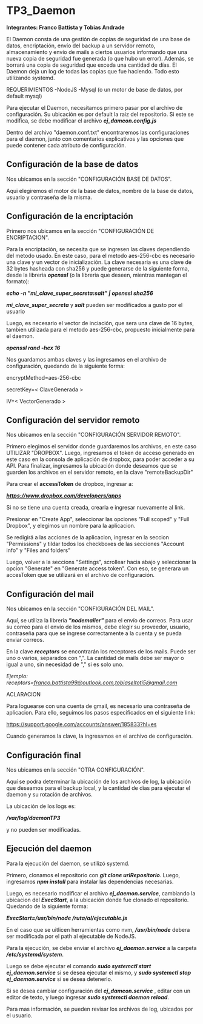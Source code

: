 # TP3_Daemon

**Integrantes: Franco Battista y Tobias Andrade**

El Daemon consta de una gestión de copias de seguridad de una base de datos, encriptación, envío del backup a un servidor remoto, almacenamiento y envío de mails a ciertos usuarios informando que una nueva copia de seguridad fue generada (o que hubo un error). Además, se borrará una copia de seguridad que exceda una cantidad de días. El Daemon deja un log de todas las copias que fue haciendo. Todo esto utilizando systemd.

REQUERIMIENTOS
-NodeJS
-Mysql (o un motor de base de datos, por default mysql)

Para ejecutar el Daemon, necesitamos primero pasar por el archivo de configuración. Su ubicación es por default la raiz del repositorio. Si este se modifica, se debe modificar el archivo ***ej_dameon.config.js***

Dentro del archivo "daemon.conf.txt" encontraremos las configuraciones para el daemon, junto con comentarios explicativos y las opciones que puede contener cada atributo de configuración.

## Configuración de la base de datos

Nos ubicamos en la sección "CONFIGURACIÓN BASE DE DATOS".

Aqui elegiremos el motor de la base de datos, nombre de la base de datos, usuario y contraseña de la misma.

## Configuración de la encriptación

Primero nos ubicamos en la sección "CONFIGURACIÓN DE ENCRIPTACION".

Para la encriptación, se necesita que se ingresen las claves dependiendo del metodo usado. En este caso, para el metodo aes-256-cbc es necesario una clave y un vector de inicialización. La clave necesaria es una clave de 32 bytes hasheada con sha256 y puede generarse de la siguiente forma, desde  la libreria ***openssl*** (o la libreria que deseen, mientras mantegan el formato):

***echo -n "mi_clave_super_secreta:salt" | openssl sha256*** 

***mi_clave_super_secreta*** y ***salt*** pueden ser modificados a gusto por el usuario

Luego, es necesario el vector de inciación, que sera una clave de 16 bytes, tambien utilizada para el metodo aes-256-cbc, propuesto inicialmente para el daemon.

***openssl rand -hex 16***

Nos guardamos ambas claves y las ingresamos en el archivo de configuración, quedando de la siguiente forma:

encryptMethod=aes-256-cbc

secretKey=< ClaveGenerada >

IV=< VectorGenerado >


## Configuración del servidor remoto

Nos ubicamos en la sección "CONFIGURACIÓN SERVIDOR REMOTO".

Primero elegimos el servidor donde guardaremos los archivos, en este caso UTILIZAR "DROPBOX".
Luego, ingresamos el token de acceso generado en este caso en la consola de aplicación de dropbox, para poder acceder a su API.
Para finalizar, ingresamos la ubicación donde deseamos que se guarden los archivos en el servidor remoto, en la clave "remoteBackupDir"

Para crear el **accessToken** de dropbox, ingresar a:

***https://www.dropbox.com/developers/apps***

Si no se tiene una cuenta creada, crearla e ingresar nuevamente al link.

Presionar en "Create App", seleccionar las opciones "Full scoped" y "Full Dropbox", y elegimos un nombre para la aplicacion.

Se redigirá a las acciones de la aplicacion, ingresar en la seccion "Permissions" y tildar todos los checkboxes de las secciones "Account info" y "Files and folders"

Luego, volver a la seccions "Settings", scrollear hacia abajo y seleccionar la opcion "Generate" en "Generate access token". Con eso, se generara un accesToken que se utilizará en el archivo de configuración.


## Configuración del mail

Nos ubicamos en la sección "CONFIGURACIÓN DEL MAIL".

Aquí, se utiliza la libreria ***"nodemailer"*** para el envío de correos. Para usar su correo para el envío de los mismos, debe elegir su proveedor, usuario, contraseña para que se ingrese correctamente a la cuenta y se pueda enviar correos.

En la clave ***receptors*** se encontrarán los receptores de los mails. Puede ser uno o varios, separados con ",". La cantidad de mails debe ser mayor o igual a uno, sin necesidad de "," si es solo uno.

*Ejemplo: receptors=franco.battista99@outlook.com,tobiaseltoti5@gmail.com*

ACLARACION

Para loguearse con una cuenta de gmail, es necesario una contraseña de aplicacion. Para ello, seguimos los pasos especificados en el siguiente link:

https://support.google.com/accounts/answer/185833?hl=es

Cuando generamos la clave, la ingresamos en el archivo de configuración.


## Configuración final

Nos ubicamos en la sección "OTRA CONFIGURACIÓN".

Aquí se podra determinar la ubicación de los archivos de log, la ubicación que deseamos para el backup local, y la cantidad de días para ejecutar el daemon y su rotación de archivos.

La ubicación de los logs es:

***/var/log/daemonTP3*** 

y no pueden ser modificadas.

## Ejecución del daemon

Para la ejecución del daemon, se utilizó systemd.

Primero, clonamos el repositorio con ***git clone urlRepositorio***. Luego, ingresamos ***npm install*** para instalar las dependencias necesarias.

Luego, es necesario modificar el archivo ***ej_daemon.service***, cambiando la ubicacion del ***ExecStart***, a la ubicación donde fue clonado el repositorio. Quedando de la siguiente forma:

***ExecStart=/usr/bin/node /ruta/al/ejecutable.js***

En el caso que se uitlicen herramientas como nvm, ***/usr/bin/node*** debera ser modificada por el path al ejecutable de NodeJS.

Para la ejecución, se debe enviar el archivo ***ej_daemon.service*** a la carpeta ***/etc/systemd/system***. 

Luego se debe ejecutar el comando ***sudo systemctl start ej_daemon.service*** si se desea ejecutar el mismo, y ***sudo systemctl stop ej_daemon.service*** si se desea detenerlo. 

Si se desea cambiar configuración del ***ej_dameon.service*** , editar con un editor de texto, y luego ingresar ***sudo systemctl daemon reload***.

Para mas información, se pueden revisar los archivos de log, ubicados por el usuario.


